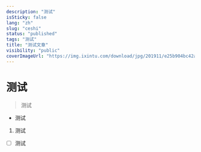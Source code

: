 ```yaml
---
description: "测试"
isSticky: false
lang: "zh"
slug: "ceshi"
status: "published"
tags: "测试"
title: "测试文章"
visibility: "public"
coverImageUrl: "https://img.ixintu.com/download/jpg/201911/e25b904bc42a74d7d77aed81e66d772c.jpg"
---
```

# 测试
> 测试
- 测试
1. 测试
- [ ]  测试